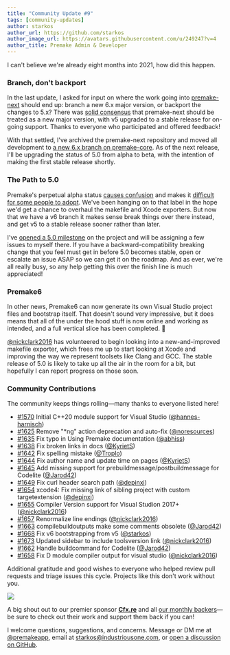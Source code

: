 ```yaml
---
title: "Community Update #9"
tags: [community-updates]
author: starkos
author_url: https://github.com/starkos
author_image_url: https://avatars.githubusercontent.com/u/249247?v=4
author_title: Premake Admin & Developer
---
```


I can't believe we're already eight months into 2021, how did this happen.

### **Branch, don't backport**

In the last update, I asked for input on where the work going into [premake-next](https://github.com/starkos/premake-next) should end up: branch a new 6.x major version, or backport the changes to 5.x? There was [solid consensus](https://github.com/premake/premake-core/discussions/1616) that premake-next should be treated as a new major version, with v5 upgraded to a stable release for on-going support. Thanks to everyone who participated and offered feedback!

With that settled, I've archived the premake-next repository and moved all development to [a new 6.x branch on premake-core](https://github.com/premake/premake-core/tree/6.x). As of the next release, I'll be upgrading the status of 5.0 from alpha to beta, with the intention of making the first stable release shortly.

### The Path to 5.0

Premake's perpetual alpha status [causes confusion](https://github.com/premake/premake-core/issues/1536) and makes it [difficult for some people to adopt](https://github.com/premake/premake-core/issues/1423). We've been hanging on to that label in the hope we'd get a chance to overhaul the makefile and Xcode exporters. But now that we have a v6 branch it makes sense break things over there instead, and get v5 to a stable release sooner rather than later.

I've [opened a 5.0 milestone](https://github.com/premake/premake-core/milestone/3) on the project and will be assigning a few issues to myself there. If you have a backward-compatibility breaking change that you feel must get in before 5.0 becomes stable, open or escalate an issue ASAP so we can get it on the roadmap. And as ever, we're all really busy, so any help getting this over the finish line is much appreciated!

### Premake6

In other news, Premake6 can now generate its own Visual Studio project files and bootstrap itself. That doesn't sound very impressive, but it does means that all of the under the hood stuff is now online and working as intended, and a full vertical slice has been completed. 🎉

[@nickclark2016](https://github.com/nickclark2016) has volunteered to begin looking into a new-and-improved makefile exporter, which frees me up to start looking at Xcode and improving the way we represent toolsets like Clang and GCC. The stable release of 5.0 is likely to take up all the air in the room for a bit, but hopefully I can report progress on those soon.

### Community Contributions

The community keeps things rolling—many thanks to everyone listed here!

- [#1570](https://github.com/premake/premake-core/pull/1570) Initial C++20 module support for Visual Studio ([@hannes-harnisch](https://github.com/hannes-harnisch))
- [#1625](https://github.com/premake/premake-core/pull/1625) Remove "*ng" action deprecation and auto-fix ([@noresources](https://github.com/noresources))
- [#1635](https://github.com/premake/premake-core/pull/1635) Fix typo in Using Premake documentation ([@abhiss](https://github.com/abhiss))
- [#1638](https://github.com/premake/premake-core/pull/1638) Fix broken links in docs ([@KyrietS](https://github.com/KyrietS))
- [#1642](https://github.com/premake/premake-core/pull/1642) Fix spelling mistake ([@Troplo](https://github.com/Troplo))
- [#1644](https://github.com/premake/premake-core/pull/1644) Fix author name and update time on pages ([@KyrietS](https://github.com/KyrietS))
- [#1645](https://github.com/premake/premake-core/pull/1645) Add missing support for prebuildmessage/postbuildmessage for Codelite ([@Jarod42](https://github.com/Jarod42))
- [#1649](https://github.com/premake/premake-core/pull/1649) Fix curl header search path ([@depinxi](https://github.com/depinxi))
- [#1654](https://github.com/premake/premake-core/pull/1654) xcode4: Fix missing link of sibling project with custom targetextension ([@depinxi](https://github.com/depinxi))
- [#1655](https://github.com/premake/premake-core/pull/1655) Compiler Version support for Visual Studion 2017+ ([@nickclark2016](https://github.com/nickclark2016))
- [#1657](https://github.com/premake/premake-core/pull/1657) Renormalize line endings ([@nickclark2016](https://github.com/nickclark2016))
- [#1663](https://github.com/premake/premake-core/pull/1663) compilebuildoutputs make some comments obsolete ([@Jarod42](https://github.com/Jarod42))
- [#1668](https://github.com/premake/premake-core/pull/1668) Fix v6 bootstrapping from v5 ([@starkos](https://github.com/starkos))
- [#1673](https://github.com/premake/premake-core/pull/1673) Updated sidebar to include toolsversion link ([@nickclark2016](https://github.com/nickclark2016))
- [#1662](https://github.com/premake/premake-core/pull/1662) Handle buildcommand for Codelite ([@Jarod42](https://github.com/Jarod42))
- [#1658](https://github.com/premake/premake-core/pull/1658) Fix D module compiler output for visual studio ([@nickclark2016](https://github.com/nickclark2016))

Additional gratitude and good wishes to everyone who helped review pull requests and triage issues this cycle. Projects like this don't work without you.

<div style={{textAlign: 'center'}}>
	<a href="https://opencollective.com/_fivem">
		<img src="https://images.opencollective.com/_fivem/2f78b5f/logo/128.png"/>
	</a>
</div>

A big shout out to our premier sponsor **[Cfx.re](https://opencollective.com/_fivem)** and all [our monthly backers](https://opencollective.com/premake#section-contributors)—be sure to check out their work and support them back if you can!

I welcome questions, suggestions, and concerns. Message or DM me at [@premakeapp](https://twitter.com/premakeapp), email at [starkos@industriousone.com](mailto:starkos@industriousone.com), or [open a discussion on GitHub](https://github.com/premake/premake-core/discussions).
